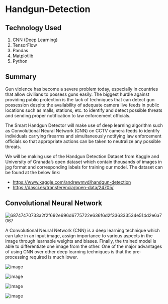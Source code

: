 # Handgun-Detection

## Technology Used
1. CNN (Deep Learning)
2. TensorFlow
3. Pandas
4. Matplotlib
5. Python

## Summary

Gun violence has become a severe problem today, especially in countries that allow civilians to possess guns easily. The biggest hurdle against providing public protection is the lack of techniques that can detect gun possession despite the availability of adequate camera live feeds in public locations such as malls, stations, etc. to identify and detect possible threats and sending proper notification to law enforcement officials.

The Smart Handgun Detector will make use of deep learning algorithm such as Convolutional Neural Network (CNN) on CCTV camera feeds to identify individuals carrying firearms and simultaneously notifying law enforcement officials so that appropriate actions can be taken to neutralize any possible threats.

We will be making use of the Handgun Detection Dataset from Kaggle and University of Granada’s open dataset which contain thousands of images in jpg format and corresponding labels for training our model. The dataset can be found at the below link:

* https://www.kaggle.com/andrewmvd/handgun-detection
* https://dasci.es/transferencia/open-data/24705/

## Convolutional Neural Network

![68747470733a2f2f692e696d6775722e636f6d2f336333534e514d2e6a7067](https://user-images.githubusercontent.com/71927468/167678765-3b9bf30f-072a-4269-b481-9b1cec3b288d.jpeg)


A Convolutional Neural Network (CNN) is a deep learning technique which can take in an input image, assign importance to various aspects in the image through learnable weights and biases. Finally, the trained model is able to differentiate one image from the other. One of the major advantages of using CNN over other deep learning techniques is that the pre-processing required is much lower.

![image](https://user-images.githubusercontent.com/71927468/167680516-d78c78d5-343c-4fd1-8b4e-a18a62e2f0a8.png)

![image](https://user-images.githubusercontent.com/71927468/167680584-c98c0751-459e-45c0-9b92-467a224c5835.png)

![image](https://user-images.githubusercontent.com/71927468/167680266-15a871e7-13bc-431e-a5d5-7f68140f923b.png)

![image](https://user-images.githubusercontent.com/71927468/167680446-09d8051d-7db6-4dd8-add5-bfd72b1eaed3.png)

